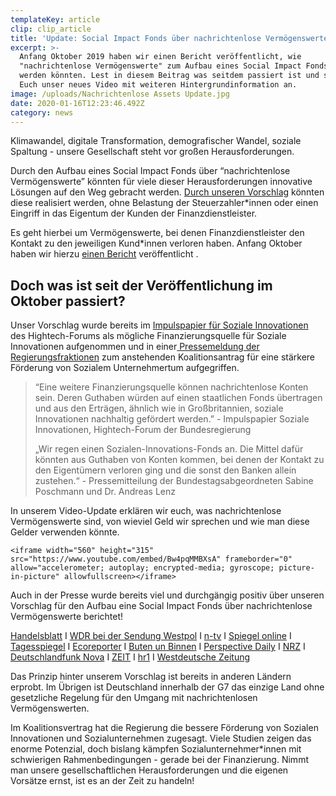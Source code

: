 ```yaml
---
templateKey: article
clip: clip_article
title: 'Update: Social Impact Fonds über nachrichtenlose Vermögenswerte'
excerpt: >-
  Anfang Oktober 2019 haben wir einen Bericht veröffentlicht, wie
  "nachrichtenlose Vermögenswerte" zum Aufbau eines Social Impact Fonds genutzt
  werden könnten. Lest in diesem Beitrag was seitdem passiert ist und schaut
  Euch unser neues Video mit weiteren Hintergrundinformation an.
image: /uploads/Nachrichtenlose Assets Update.jpg
date: 2020-01-16T12:23:46.492Z
category: news
---
```

Klimawandel, digitale Transformation, demografischer Wandel, soziale Spaltung - unsere Gesellschaft steht vor großen Herausforderungen.

Durch den Aufbau eines Social Impact Fonds über “nachrichtenlose Vermögenswerte” könnten für viele dieser Herausforderungen innovative Lösungen auf den Weg gebracht werden. [Durch unseren Vorschlag](https://www.send-ev.de/2019-10-02_aufbau-eines-social-impact-fonds-über-nachrichtenlose-vermögenswerte) könnten diese realisiert werden, ohne Belastung der Steuerzahler*innen oder einen Eingriff in das Eigentum der Kunden der Finanzdienstleister.

Es geht hierbei um Vermögenswerte, bei denen Finanzdienstleister den Kontakt zu den jeweiligen Kund*innen verloren haben. Anfang Oktober haben wir hierzu [einen Bericht](https://www.send-ev.de/uploads/sif.pdf) veröffentlicht .

## Doch was ist seit der Veröffentlichung im Oktober passiert?

Unser Vorschlag wurde bereits im [Impulspapier für Soziale Innovationen](https://www.hightech-forum.de/wp-content/uploads/hightech-forum_impulspapier_soziale_innovationen.pdf) des Hightech-Forums als mögliche Finanzierungsquelle für Soziale Innovationen aufgenommen und in einer[ Pressemeldung der Regierungsfraktionen](https://www.sabine-poschmann.de/mstream.ashx?g=111327&a=1&s=&r=-1&id=147247&lp=637124423791870000&fbclid=IwAR2Uppo7lTo-NewzgfE-VZTsaNlsbSOAPMPyW14Uo_2w41g_oE9_2uqEMhw) zum anstehenden Koalitionsantrag für eine stärkere Förderung von Sozialem Unternehmertum aufgegriffen.

> “Eine weitere Finanzierungsquelle können nachrichtenlose Konten sein. Deren Guthaben würden auf einen staatlichen Fonds übertragen und aus den Erträgen, ähnlich wie in Großbritannien, soziale Innovationen nachhaltig gefördert werden.” - Impulspapier Soziale Innovationen, Hightech-Forum der Bundesregierung
>
> „Wir regen einen Sozialen-Innovations-Fonds an. Die Mittel dafür könnten aus Guthaben von Konten kommen, bei denen der Kontakt zu den Eigentümern verloren ging und die sonst den Banken allein zustehen.“ - Pressemitteilung der Bundestagsabgeordneten Sabine Poschmann und Dr. Andreas Lenz

In unserem Video-Update erklären wir euch, was nachrichtenlose Vermögenswerte sind, von wieviel Geld wir sprechen und wie man diese Gelder verwenden könnte.

```
<iframe width="560" height="315" src="https://www.youtube.com/embed/Bw4pqMMBXsA" frameborder="0" allow="accelerometer; autoplay; encrypted-media; gyroscope; picture-in-picture" allowfullscreen></iframe>
```

Auch in der Presse wurde bereits viel und durchgängig positiv über unseren Vorschlag für den Aufbau eine Social Impact Fonds über nachrichtenlose Vermögenswerte berichtet!

[Handelsblatt](https://www.handelsblatt.com/politik/deutschland/vermoegen-bis-zu-neun-milliarden-euro-schlummern-auf-herrenlosen-bankkonten/25110234.html?ticket=ST-33143338-xjWs9jyW0Xb7c4XV6Va7-ap5) I [WDR bei der Sendung Westpol](https://www1.wdr.de/mediathek/video/sendungen/westpol/video-westpol-612.html) I [n-tv](https://www.n-tv.de/mediathek/videos/wirtschaft/Auf-herrenlosen-deutschen-Konten-liegen-Milliarden-article21328507.html) I [Spiegel online](https://www.spiegel.de/wirtschaft/soziales/verein-will-geld-von-herrenlosen-konten-in-soziale-zwecke-investieren-a-1291335.html) I [Tagesspiegel](https://www.tagesspiegel.de/wirtschaft/verwaiste-konten-deutschlands-banken-horten-bis-zu-neun-milliarden-euro-von-toten/25132056.html) I [Ecoreporter](https://www.ecoreporter.de/artikel/herrenlose-bankkonten-9-milliarden-euro-fur-eine-bessere-welt/) I [Buten un Binnen](https://www.butenunbinnen.de/nachrichten/politik/verwaiste-konten-nachrichtenlose-guthaben-erbenermittler-banken-100.html) I [Perspective Daily](https://www.perspective-daily.de/article/1024/probiere) I [NRZ](https://www.nrz.de/staedte/moers-und-umland/mehrere-millionen-euro-schlummern-auf-vergessenen-konten-id227384335.html) I [Deutschlandfunk Nova](https://www.deutschlandfunknova.de/beitrag/nachrichtenlose-konten-wenn-banken-geld-erben) I [ZEIT](https://www.zeit.de/2019/52/antonis-schwarz-andreas-zubrod-nachrichtenlose-konten-investments) I [hr1](https://www.hr1.de/programm/besser-leben/nachrichtenlose-konten-vergessene-milliarden-ihrer-angehoerigen,nachrichtenlose-konten-100.html) I [Westdeutsche Zeitung](https://www.wz.de/politik/inland/verwaistes-geld-wem-stehen-vergessene-bankkonten-zu_aid-46885987)

Das Prinzip hinter unserem Vorschlag ist bereits in anderen Ländern erprobt. Im Übrigen ist Deutschland innerhalb der G7 das einzige Land ohne gesetzliche Regelung für den Umgang mit nachrichtenlosen Vermögenswerten.

Im Koalitionsvertrag hat die Regierung die bessere Förderung von Sozialen Innovationen und Sozialunternehmen zugesagt. Viele Studien zeigen das enorme Potenzial, doch bislang kämpfen Sozialunternehmer*innen mit schwierigen Rahmenbedingungen - gerade bei der Finanzierung. Nimmt man unsere gesellschaftlichen Herausforderungen und die eigenen Vorsätze ernst, ist es an der Zeit zu handeln!
